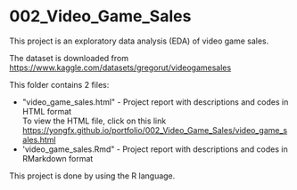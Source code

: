 # 002_Video_Game_Sales

This project is an exploratory data analysis (EDA) of video game sales.

The dataset is downloaded from <https://www.kaggle.com/datasets/gregorut/videogamesales>

This folder contains 2 files:

- "video_game_sales.html" - Project report with descriptions and codes in HTML format\
To view the HTML file, click on this link <https://yongfx.github.io/portfolio/002_Video_Game_Sales/video_game_sales.html>
- 'video_game_sales.Rmd" - Project report with descriptions and codes in RMarkdown format

This project is done by using the R language.
